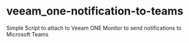 # veeam_one-notification-to-teams
 Simple Script to attach to Veeam ONE Monitor to send notifications to Microsoft Teams
